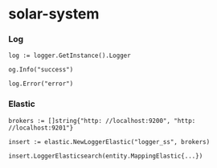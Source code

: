 # solar-system

### Log

`log := logger.GetInstance().Logger`

`og.Info("success")`

`log.Error("error")`

### Elastic

`brokers := []string{"http: //localhost:9200", "http: //localhost:9201"}`

`insert := elastic.NewLoggerElastic("logger_ss", brokers)`

`insert.LoggerElasticsearch(entity.MappingElastic{...})`